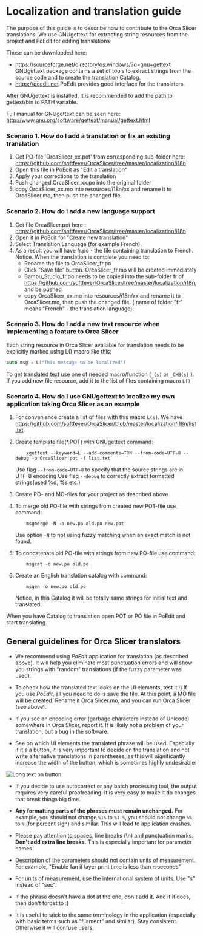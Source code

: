 # Localization and translation guide

The purpose of this guide is to describe how to contribute to the Orca Slicer translations. We use GNUgettext for extracting string resources from the project and PoEdit for editing translations.

Those can be downloaded here:
-    https://sourceforge.net/directory/os:windows/?q=gnu+gettext GNUgettext package contains a set of tools to extract strings from the source code and to create the translation Catalog.
-    https://poedit.net PoEdit provides good interface for the translators.

After GNUgettext is installed, it is recommended to add the path to gettext/bin to PATH variable.

Full manual for GNUgettext can be seen here: http://www.gnu.org/software/gettext/manual/gettext.html


### Scenario 1. How do I add a translation or fix an existing translation
1. Get PO-file 'OrcaSlicer_xx.pot' from corresponding sub-folder here:
https://github.com/softfever/OrcaSlicer/tree/master/localization/i18n
2. Open this file in PoEdit as "Edit a translation"
3. Apply your corrections to the translation
4. Push changed OrcaSlicer_xx.po into the original folder
5. copy OrcaSlicer_xx.mo into resources/i18n/xx and rename it to OrcaSlicer.mo, then push the changed file.

### Scenario 2. How do I add a new language support
1. Get file OrcaSlicer.pot here :
https://github.com/softfever/OrcaSlicer/tree/master/localization/i18n
2. Open it in PoEdit for "Create new translation"
3. Select Translation Language (for example French).
4. As a result you will have fr.po - the file containing translation to French.
Notice. When the translation is complete you need to:
    - Rename the file to OrcaSlicer_fr.po
    - Click "Save file" button. OrcaSlicer_fr.mo will be created immediately
    - Bambu_Studio_fr.po needs to be copied into the sub-folder fr of https://github.com/softfever/OrcaSlicer/tree/master/localization/i18n, and be pushed
	- copy OrcaSlicer_xx.mo into resources/i18n/xx and rename it to OrcaSlicer.mo, then push the changed file.
( name of folder "fr" means "French" - the translation language).

### Scenario 3. How do I add a new text resource when implementing a feature to Orca Slicer
Each string resource in Orca Slicer available for translation needs to be explicitly marked using L() macro like this:
```C++
auto msg = L("This message to be localized")
```
To get translated text use one of needed macro/function (`_(s)` or `_CHB(s)` ).
If you add new file resource, add it to the list of files containing macro `L()`

### Scenario 4. How do I use GNUgettext to localize my own application taking Orca Slicer as an example

1.  For convenience create a list of files with this macro `L(s)`. We have
https://github.com/softfever/OrcaSlicer/blob/master/localization/i18n/list.txt.

2.  Create template file(*.POT) with GNUgettext command:
    ```
        xgettext --keyword=L --add-comments=TRN --from-code=UTF-8 --debug -o OrcaSlicer.pot -f list.txt
    ```

    Use flag `--from-code=UTF-8` to specify that the source strings are in UTF-8 encoding
    Use flag `--debug` to correctly extract formatted strings(used %d, %s etc.)

3.  Create PO- and MO-files for your project as described above.

4.  To merge old PO-file with strings from created new POT-file use command:
    ```
        msgmerge -N -o new.po old.po new.pot
    ```
    Use option `-N` to not using fuzzy matching when an exact match is not found.

5.  To concatenate old PO-file with strings from new PO-file use command:
    ```
        msgcat -o new.po old.po
    ```

6.  Create an English translation catalog with command:
    ```
        msgen -o new.po old.po
    ```
    Notice, in this Catalog it will be totally same strings for initial text and translated.

When you have Catalog to translation open POT or PO file in PoEdit and start translating.


## General guidelines for Orca Slicer translators


- We recommend using *PoEdit* application for translation (as described above). It will help you eliminate most punctuation errors and will show you strings with "random" translations (if the fuzzy parameter was used).

- To check how the translated text looks on the UI elements, test it :) If you use *PoEdit*, all you need to do is save the file. At this point, a MO file will be created. Rename it Orca Slicer.mo, and you can run Orca Slicer (see above).

- If you see an encoding error (garbage characters instead of Unicode) somewhere in Orca Slicer, report it. It is likely not a problem of your translation, but a bug in the software.

- See on which UI elements the translated phrase will be used. Especially if it's a button, it is very important to decide on the translation and not write alternative translations in parentheses, as this will significantly increase the width of the button, which is sometimes highly undesirable:

![Long text on button](images/long_text_on_button.png)

- If you decide to use autocorrect or any batch processing tool, the output requires very careful proofreading. It is very easy to make it do changes that break things big time.

- **Any formatting parts of the phrases must remain unchanged.** For example, you should not change `%1%` to `%1 %`, you should not change `%%` to `%` (for percent sign) and similar. This will lead to application crashes.

- Please pay attention to spaces, line breaks (\n) and punctuation marks. **Don't add extra line breaks.** This is especially important for parameter names.

- Description of the parameters should not contain units of measurement. For example, "Enable fan if layer print time is less than ~~n seconds~~"

- For units of measurement, use the international system of units. Use "s" instead of "sec".

- If the phrase doesn't have a dot at the end, don't add it. And if it does, then don't forget to :)

- It is useful to stick to the same terminology in the application (especially with basic terms such as "filament" and similar). Stay consistent. Otherwise it will confuse users.


